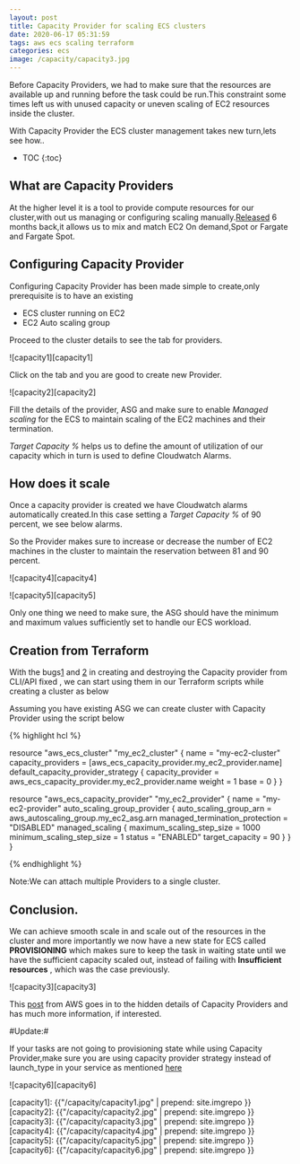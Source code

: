 ```yaml
---
layout: post
title: Capacity Provider for scaling ECS clusters
date: 2020-06-17 05:31:59
tags: aws ecs scaling terraform
categories: ecs
image: /capacity/capacity3.jpg
---
```


Before Capacity Providers, we had to make sure that the resources are available up and running before the task could be run.This constraint some times left us with unused capacity or uneven scaling of EC2 resources inside the cluster.

With Capacity Provider the ECS cluster management takes new turn,lets see how..

* TOC 
{:toc}

## What are Capacity Providers

At the higher level it is a tool to provide compute resources for our cluster,with out us managing or configuring scaling manually.[Released](https://aws.amazon.com/about-aws/whats-new/2019/12/amazon-ecs-capacity-providers-now-available/) 6 months back,it allows us to mix and match EC2 On demand,Spot or Fargate and Fargate Spot.

## Configuring Capacity Provider

Configuring Capacity Provider has been made simple to create,only prerequisite is to have an existing

- ECS cluster running on EC2
- EC2 Auto scaling group


Proceed to the cluster details to see the tab for providers.

![capacity1][capacity1]

Click on the tab and you are good to create new Provider.

![capacity2][capacity2]


Fill the details of the provider, ASG and make sure to enable *Managed scaling* for the ECS to maintain scaling of the EC2 machines and their termination.

*Target Capacity %* helps us to define the amount of utilization of our capacity which in turn is used to define Cloudwatch Alarms.

## How does it scale

Once a capacity provider is created we have Cloudwatch alarms automatically created.In this case setting a *Target Capacity %* of 90 percent, we see below alarms.


So the Provider makes sure to increase or decrease the number of EC2 machines in the cluster to maintain the reservation between 81 and 90 percent.

![capacity4][capacity4]

![capacity5][capacity5]

Only one thing we need to make sure, the ASG should have the minimum and maximum values sufficiently set to handle our ECS workload.

## Creation from Terraform

With the bugs[1](https://github.com/aws/containers-roadmap/issues/632#event-3450950532) and [2](https://github.com/terraform-providers/terraform-provider-aws/issues/11286#issuecomment-645063796) in creating and destroying the Capacity provider from CLI/API fixed , we can start using them in our Terraform scripts while creating a cluster as below

Assuming you have existing ASG we can create cluster with Capacity Provider using the script below

{% highlight hcl %}

resource "aws_ecs_cluster" "my_ec2_cluster" {
  name = "my-ec2-cluster"
  capacity_providers = [aws_ecs_capacity_provider.my_ec2_provider.name]
	default_capacity_provider_strategy {
	capacity_provider = aws_ecs_capacity_provider.my_ec2_provider.name
	weight = 1
	base = 0
  }
}

resource "aws_ecs_capacity_provider" "my_ec2_provider" {
  name = "my-ec2-provider"
  auto_scaling_group_provider {
    auto_scaling_group_arn         = aws_autoscaling_group.my_ec2_asg.arn
    managed_termination_protection = "DISABLED"
    managed_scaling {
      maximum_scaling_step_size = 1000
      minimum_scaling_step_size = 1
      status                    = "ENABLED"
      target_capacity           = 90
    }
  }
}

{% endhighlight %}

Note:We can attach multiple Providers to a single cluster.

## Conclusion.

We can achieve smooth scale in and scale out of the resources in the cluster and more importantly we now have a new state for ECS called **PROVISIONING** which makes sure to keep the task in waiting state until we have the sufficient capacity scaled out, instead of failing with **Insufficient resources** , which was the case previously.

![capacity3][capacity3]

This [post](https://aws.amazon.com/blogs/containers/deep-dive-on-amazon-ecs-cluster-auto-scaling/) from AWS goes in to the hidden details of Capacity Providers and has much more information, if interested.

#Update:#

If your tasks are not going to provisioning state while using Capacity Provider,make sure you are using capacity provider strategy instead of launch_type in your service as mentioned [here](https://github.com/aws/containers-roadmap/issues/653#issuecomment-568284219)

![capacity6][capacity6]

[capacity1]: {{"/capacity/capacity1.jpg" | prepend: site.imgrepo }}
[capacity2]: {{"/capacity/capacity2.jpg" | prepend: site.imgrepo }}
[capacity3]: {{"/capacity/capacity3.jpg" | prepend: site.imgrepo }}
[capacity4]: {{"/capacity/capacity4.jpg" | prepend: site.imgrepo }}
[capacity5]: {{"/capacity/capacity5.jpg" | prepend: site.imgrepo }}
[capacity6]: {{"/capacity/capacity6.jpg" | prepend: site.imgrepo }}